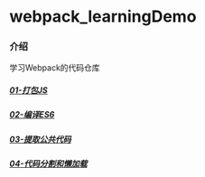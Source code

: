 # webpack_learningDemo

### 介绍
学习Webpack的代码仓库

##### [01-打包JS](./01-打包JS.md)
##### [02-编译ES6](./02-编译ES6.md)
##### [03-提取公共代码](./03-提取公共代码.md)
##### [04-代码分割和懒加载](./04-代码分割和懒加载.md)